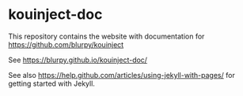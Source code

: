 # kouinject-doc

This repository contains the website with documentation for https://github.com/blurpy/kouinject

See https://blurpy.github.io/kouinject-doc/

See also https://help.github.com/articles/using-jekyll-with-pages/ for getting started with Jekyll.
